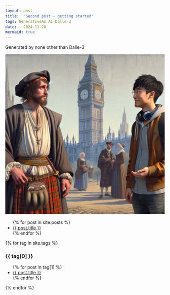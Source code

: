 ```yaml
---
layout: post
title:  "Second post - getting started"
tags: GenerativeAI AI Dalle-3
date:   2024-11-28
mermaid: true
---
```

Generated by none other than Dalle-3

![A medieval era Man (Normal peasant man from United Kingdom, Scotland) meeting a current modern era Software Developer (New York City). The clothing should match the era and style](/assets/Dalle3GenContent_Softwaredevmeetingpeasent.png)



<ul>
  {% for post in site.posts %}
    <li>
      <a href="{{ post.url }}">{{ post.title }}</a>
    </li>
  {% endfor %}
</ul>

{% for tag in site.tags %}
  <h3>{{ tag[0] }}</h3>
  <ul>
    {% for post in tag[1] %}
      <li><a href="{{ post.url }}">{{ post.title }}</a></li>
    {% endfor %}
  </ul>
{% endfor %}